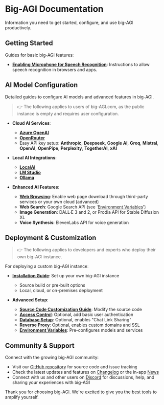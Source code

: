 # Big-AGI Documentation

Information you need to get started, configure, and use big-AGI productively.

## Getting Started

Guides for basic big-AGI features:

- **[Enabling Microphone for Speech Recognition](help-feature-microphone.md)**: Instructions to
  allow speech recognition in browsers and apps.

## AI Model Configuration

Detailed guides to configure AI models and advanced features in big-AGI.

> 👉 The following applies to users of big-AGI.com, as the public instance is empty and requires user configuration.

- **Cloud AI Services**:
  - **[Azure OpenAI](config-azure-openai.md)**
  - **[OpenRouter](config-openrouter.md)**
  - Easy API key setup: **Anthropic**, **Deepseek**, **Google AI**, **Groq**, **Mistral**, **OpenAI**, **OpenPipe**, **Perplexity**, **TogetherAI**, **xAI**


- **Local AI Integrations**:
  - **[LocalAI](config-local-localai.md)**
  - **[LM Studio](config-local-lmstudio.md)**
  - **[Ollama](config-local-ollama.md)**


- **Enhanced AI Features**:
  - **[Web Browsing](config-feature-browse.md)**: Enable web page download through third-party services or your own cloud (advanced)
  - **Web Search**: Google Search API (see '[Environment Variables](environment-variables.md)')
  - **Image Generation**: DALL·E 3 and 2, or Prodia API for Stable Diffusion XL
  - **Voice Synthesis**: ElevenLabs API for voice generation

## Deployment & Customization

> 👉 The following applies to developers and experts who deploy their own big-AGI instance.

For deploying a custom big-AGI instance:

- **[Installation Guide](installation.md)**: Set up your own big-AGI instance
  - Source build or pre-built options
  - Local, cloud, or on-premises deployment


- **Advanced Setup**:
  - **[Source Code Customization Guide](customizations.md)**: Modify the source code
  - **[Access Control](deploy-authentication.md)**: Optional, add basic user authentication
  - **[Database Setup](deploy-database.md)**: Optional, enables "Chat Link Sharing"
  - **[Reverse Proxy](deploy-reverse-proxy.md)**: Optional, enables custom domains and SSL
  - **[Environment Variables](environment-variables.md)**: Pre-configures models and services

## Community & Support

Connect with the growing big-AGI community:

- Visit our [GitHub repository](https://github.com/enricoros/big-AGI) for source code and issue tracking
- Check the latest updates and features on [Changelog](changelog.md) or the in-app [News](https://get.big-agi.com/news)
- Connect with us and other users on [Discord](https://discord.gg/MkH4qj2Jp9) for discussions, help, and sharing your experiences with big-AGI

Thank you for choosing big-AGI. We're excited to give you the best tools to amplify yourself.

